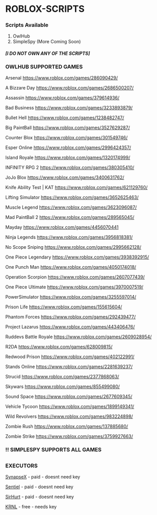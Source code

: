 # **ROBLOX-SCRIPTS**


### Scripts Available

1. OwlHub
2. SimpleSpy
(More Coming Soon)



#### **_[I DO NOT OWN ANY OF THE SCRIPTS]_**

### OWLHUB SUPPORTED GAMES

Arsenal
https://www.roblox.com/games/286090429/

A Bizzare Day
https://www.roblox.com/games/2686500207/

Assassin
https://www.roblox.com/games/379614936/

Bad Business
https://www.roblox.com/games/3233893879/

Bullet Hell
https://www.roblox.com/games/1238482747/

Big PaintBall
https://www.roblox.com/games/3527629287/

Counter Blox
https://www.roblox.com/games/301549746/

Esper Online
https://www.roblox.com/games/2996424357/

Island Royale
https://www.roblox.com/games/1320174999/

INFINITY RPG 2
https://www.roblox.com/games/380305410/

JoJo Blox
https://www.roblox.com/games/3400631762/

Knife Ability Test | KAT
https://www.roblox.com/games/621129760/

Lifting Simulator
https://www.roblox.com/games/3652625463/

Muscle Legend
https://www.roblox.com/games/3623096087/

Mad PaintBall 2
https://www.roblox.com/games/289565045/

Mayday
https://www.roblox.com/games/4456070441

Ninja Legends
https://www.roblox.com/games/3956818381/

No Scope Sniping
https://www.roblox.com/games/2995662128/

One Piece Legendary
https://www.roblox.com/games/3938392915/

One Punch Man
https://www.roblox.com/games/4050174018/

Operation Scorpion
https://www.roblox.com/games/2607077439/

One Piece Ultimate
https://www.roblox.com/games/3970007519/

PowerSimulator
https://www.roblox.com/games/3255597014/

Prison Life
https://www.roblox.com/games/155615604/

Phantom Forces
https://www.roblox.com/games/292439477/

Project Lazarus
https://www.roblox.com/games/443406476/

Ruddevs Battle Royale
https://www.roblox.com/games/2609028954/

R2DA
https://www.roblox.com/games/628009815/

Redwood Prison
https://www.roblox.com/games/402122991/

Stands Online
https://www.roblox.com/games/2281639237/

Strucid
https://www.roblox.com/games/2377868063/

Skywars
https://www.roblox.com/games/855499080/

Sound Space
https://www.roblox.com/games/2677609345/

Vehicle Tycoon
https://www.roblox.com/games/1899149341/

Wild Revolvers
https://www.roblox.com/games/983224898/

Zombie Rush
https://www.roblox.com/games/137885680/

Zombie Strike
https://www.roblox.com/games/3759927663/

### !! SIMPLESPY SUPPORTS ALL GAMES

##
   

### EXECUTORS

[SynapseX](https://x.synapse.to/) - paid - doesnt need key

[Sentiel](https://painexist.gg/) - paid - doesnt need key

[SirHurt](https://sirhurt.net/) - paid - doesnt need key

[KRNL](https://krnl.place/) - free - needs key
